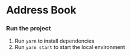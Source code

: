 # Address Book

### Run the project

1. Run `yarn` to install dependencies
2. Run `yarn start` to start the local environment
